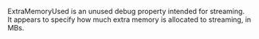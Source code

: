 ExtraMemoryUsed is an unused debug property intended for streaming.  
It appears to specify how much extra memory is allocated to streaming, in MBs.